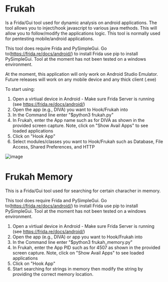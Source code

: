 # Frukah
Is a Frida/Gui tool used for dynamic analysis on android applications.  The tool allows you to inject/hook javascript to various java methods. This will allow you to follow/modify the applications logic. This tool is normally used for pentesting mobile/android applications.  

This tool does require Frida and PySimpleGui. Go to(https://frida.re/docs/android/) to install Frida use pip to install PySimpleGui. Tool at the moment has not been tested on a windows environment.

At the moment, this application will only work on Android Studio Emulator. Future releases will work on any mobile device and any thick client (.exe)

To start using:

1. Open a virtiual device in Android - Make sure Frida Server is running (see https://frida.re/docs/android/) 
2. Open the app (e.g., DIVA) you want to Hook/Frukah into
3. In the Command line enter "$python3 frukah.py"
4. In Frukah, enter the App name such as for DIVA as shown in the provided screen capture. Note, click on "Show Avail Apps" to see loaded applications
5. Click on "Hook App"
6. Select modules/classes you want to Hook/Frukah such as Database, File Access, Shared Preferences, and HTTP

![image](https://raw.githubusercontent.com/rortega/Frukah/main/Screen%20Shot%202021-01-19%20at%2011.25.44%20AM.png)

# Frukah Memory
This is a Frida/Gui tool used for searching for certain characher in memory. 

This tool does require Frida and PySimpleGui. Go to(https://frida.re/docs/android/) to install Frida use pip to install PySimpleGui. Tool at the moment has not been tested on a windows environment.

1. Open a virtiual device in Android - Make sure Frida Server is running (see https://frida.re/docs/android/) 
2. Open the app (e.g., DIVA) or app you want to Hook/Frukah into
3. In the Command line enter "$python3 frukah_memory.py"
4. In Frukah, enter the App PID such as for 4507 as shown in the provided screen capture. Note, click on "Show Avail Apps" to see loaded applications
5. Click on "Hook App"
6. Start searching for strings in memory then modify the string by providing the correct memory location.

